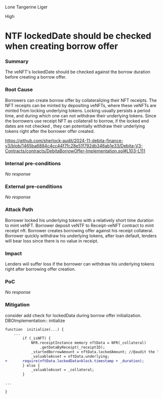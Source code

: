 Lone Tangerine Liger

High

# NTF lockedDate should be checked when creating borrow offer

### Summary

The veNFT's lockedDate should be checked against the borrow duration before creating a borrow offer.

### Root Cause

Borrowers can create borrow offer by collateralizing their NFT receipts. The NFT receipts can be minted by depositing veNFTs,  where these veNFTs are minted from locking underlying tokens.  Locking usually persists a period time, and during which one can not withdraw their underlying tokens. 
Since the borrowers use receipt NFT as collaterall to borrow, if the locked end dates are not checked , they can potentially withdraw their underlying tokens right after the borrower offer created.

https://github.com/sherlock-audit/2024-11-debita-finance-v3/blob/1465ba6884c4cc44f7fc28e51f792db346ab1e33/Debita-V3-Contracts/contracts/DebitaBorrowOffer-Implementation.sol#L103-L111
### Internal pre-conditions

_No response_

### External pre-conditions

_No response_

### Attack Path

Borrower locked his underlying tokens with a relatively short time duration to mint veNFT.
Borrower deposit veNTF to Receipt-veNFT contract to mint receipt nft.
Borrower creates borrowing offer against his receipt collateral. 
Borrower quickly withdraw his underlying tokens,  after loan default, lenders will bear loss since there is no value in receipt.

### Impact

Lenders wiil suffer loss if the borrower can withdraw his underlying tokens right after borrowing offer creation.

### PoC

_No response_

### Mitigation

consider add check for lockedData during borrow offer initialization.
DBOImplementation:: initialize
```diff
function  initialize(...) {
    ...
        if (_isNFT) {
            NFR.receiptInstance memory nftData = NFR(_collateral)
                .getDataByReceipt(_receiptID);
            _startedBorrowAmount = nftData.lockedAmount; //@audit the locked.date should > duration
            _valuableAsset = nftData.underlying; 
+       require(nftData.lockedData>block.timestamp + _duration);
        } else {
            _valuableAsset = _collateral;
        }

...

}


```